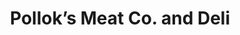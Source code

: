 ---
title: "Pollok’s Meat Co. and Deli"
url: /falls-city/polloks-meat-co-and-deli/
shop: butcher
---